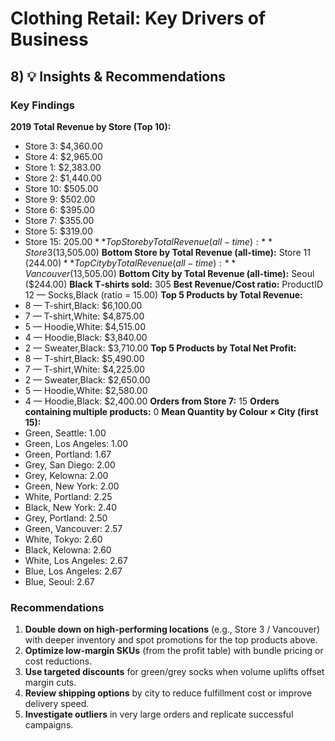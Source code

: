 # Clothing Retail: Key Drivers of Business
## 8) 💡 Insights & Recommendations

### Key Findings
**2019 Total Revenue by Store (Top 10):**
- Store 3: $4,360.00
- Store 4: $2,965.00
- Store 1: $2,383.00
- Store 2: $1,440.00
- Store 10: $505.00
- Store 9: $502.00
- Store 6: $395.00
- Store 7: $355.00
- Store 5: $319.00
- Store 15: $205.00
**Top Store by Total Revenue (all-time):** Store 3 ($13,505.00)
**Bottom Store by Total Revenue (all-time):** Store 11 ($244.00)
**Top City by Total Revenue (all-time):** Vancouver ($13,505.00)
**Bottom City by Total Revenue (all-time):** Seoul ($244.00)
**Black T‑shirts sold:** 305
**Best Revenue/Cost ratio:** ProductID 12 — Socks,Black (ratio = 15.00)
**Top 5 Products by Total Revenue:**
- 8 — T-shirt,Black: $6,100.00
- 7 — T-shirt,White: $4,875.00
- 5 — Hoodie,White: $4,515.00
- 4 — Hoodie,Black: $3,840.00
- 2 — Sweater,Black: $3,710.00
**Top 5 Products by Total Net Profit:**
- 8 — T-shirt,Black: $5,490.00
- 7 — T-shirt,White: $4,225.00
- 2 — Sweater,Black: $2,650.00
- 5 — Hoodie,White: $2,580.00
- 4 — Hoodie,Black: $2,400.00
**Orders from Store 7:** 15
**Orders containing multiple products:** 0
**Mean Quantity by Colour × City (first 15):**
- Green, Seattle: 1.00
- Green, Los Angeles: 1.00
- Green, Portland: 1.67
- Grey, San Diego: 2.00
- Grey, Kelowna: 2.00
- Green, New York: 2.00
- White, Portland: 2.25
- Black, New York: 2.40
- Grey, Portland: 2.50
- Green, Vancouver: 2.57
- White, Tokyo: 2.60
- Black, Kelowna: 2.60
- White, Los Angeles: 2.67
- Blue, Los Angeles: 2.67
- Blue, Seoul: 2.67

### Recommendations
1) **Double down on high-performing locations** (e.g., Store 3 / Vancouver) with deeper inventory and spot promotions for the top products above.
2) **Optimize low-margin SKUs** (from the profit table) with bundle pricing or cost reductions.
3) **Use targeted discounts** for green/grey socks when volume uplifts offset margin cuts.
4) **Review shipping options** by city to reduce fulfillment cost or improve delivery speed.
5) **Investigate outliers** in very large orders and replicate successful campaigns.